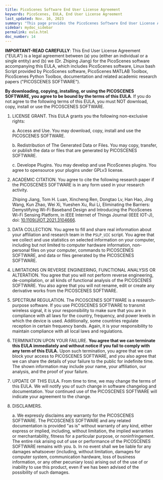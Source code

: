 ```yaml
---
title: PicoScenes Software End User License Agreement 
keywords: PicoScenes, EULA, End User License Agreement
last_updated: Nov. 16, 2023
summary: "This page provides the PicoScenes Software End User License Agreement."
sidebar: mydoc_sidebar
permalink: eula.html
doc_number: 14
---
```


**IMPORTANT-READ CAREFULLY**: This End User License Agreement ("EULA") is a legal agreement between (a) you (either an individual or a single entity) and (b) we (Dr. Zhiping Jiang) for the PicoScenes software accompanying this EULA, which includes PicoScenes software, Linux bash Script provided by PicoScenes software, PicoScenes MATLAB Toolbox, PicoScenes Python Toolbox, documentation and related academic research papers ("PICOSCENES SOFTWARE").

**By downloading, copying, installing, or using the PICOSCENES SOFTWARE, you agree to be bound by the terms of this EULA**. If you do not agree to the following terms of this EULA, you must NOT download, copy, install or use the PICOSCENES SOFTWARE.

1. LICENSE GRANT. This EULA grants you the following non-exclusive rights:

   a. Access and Use. You may download, copy, install and use the PICOSCENES SOFTWARE.

   b. Redistribution of The Generated Data or Files. You may copy, transfer, or publish the data or files that are generated by PICOSCENES SOFTWARE.
   
   c. Develope Plugins. You may develop and use PicoScenes plugins. You agree to opensource your plugins under GPLv3 license.

2. ACADEMIC CITATION. You agree to cite the following research paper if the PICOSCENES SOFTWARE is in any form used in your research activity.

   Zhiping Jiang, Tom H. Luan, Xincheng Ren, Dongtao Lv, Han Hao, Jing Wang, Kun Zhao, Wei Xi, Yueshen Xu, Rui Li, Eliminating the Barriers: Demystifying Wi-Fi Baseband Design and Introducing the PicoScenes Wi-Fi Sensing Platform, in IEEE Internet of Things Journal (IEEE IOT-J), doi: [10.1109/JIOT.2021.3104666](https://doi.org/10.1109/JIOT.2021.3104666).

3. DATA COLLECTION. You agree to fill and share real information about your affiliation and research team in the `PSLP_UIC` script. You agree that we collect and use statistics on selected information on your computer, including but not limited to computer hardware information, non-personal files on your computer, commands to PICOSCENES SOFTWARE, and data or files generated by the PICOSCENES SOFTWARE.

4. LIMITATIONS ON REVERSE ENGINEERING, FUNCTIONAL ANALYSIS OR ALTERATION. You agree that you will not perform reverse engineering, de-compilation, or all kinds of functional analysis of the PICOSCENES SOFTWARE. You also agree that you will not rename, edit or create any derivative works from the PICOSCENES SOFTWARE.

5. SPECTRUM REGULATION. The PICOSCENES SOFTWARE is a research-purpose software. If you use PICOSCENES SOFTWARE to transmit wireless signal, it is your responsibility to make sure that you are in compliance with all laws for the country, frequency, and power levels in which the device is used. Additionally, some countries regulate reception in certain frequency bands. Again, it is your responsibility to maintain compliance with all local laws and regulations.

6. TERMINATION UPON YOUR FAILURE. **You agree that we can terminate this EULA immediately and without notice if you fail to comply with any term of this EULA.** Upon such termination, you agree that we can block your access to PICOSCENES SOFTWARE, and you also agree that we can share the details of your failure to the public for indefinite time. The shown information may include your name, your affiliation, our analysis, and the proof of your failure.

7. UPDATE OF THIS EULA. From time to time, we may change the terms of this EULA. We will notify you of such change in software changelog and documentation. Your continued use of the PICOSCENES SOFTWARE will indicate your agreement to the change.

8. DISCLAIMERS.

   a. We expressly disclaims any warranty for the PICOSCENES SOFTWARE. The PICOSCENES SOFTWARE and any related documentation is provided "as is" without warranty of any kind, either express or implied, including, without limitation, the implied warranties or merchantability, fitness for a particular purpose, or noninfringement. The entire risk arising out of use or performance of the PICOSCENES SOFTWARE remains with you.
   b. In no event shall we be liable for any damages whatsoever (including, without limitation, damages for computer system, communication hardware, loss of business information, or any other pecuniary loss) arising out of the use of or inability to use this product, even if we has been advised of the possibility of such damages.
